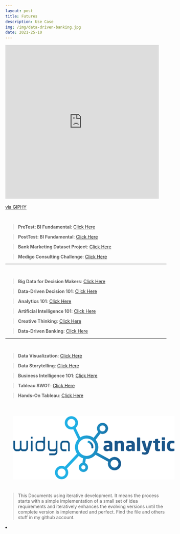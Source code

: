 ```yaml
---
layout: post
title: Futures
description: Use Case
img: /img/data-driven-banking.jpg
date: 2021-25-10
---
```



<iframe src="https://giphy.com/embed/bTrTnPMPq8UORCrBWG" width="480" height="480" frameBorder="0" class="giphy-embed" allowFullScreen></iframe><p><a href="https://giphy.com/gifs/bTrTnPMPq8UORCrBWG">via GIPHY</a></p>

<Br>

> **PreTest: BI Fundamental**: <a href="https://forms.gle/Mt2y1e8XA3ygM2j1A">Click Here</a>

> **PostTest: BI Fundamental**: <a href="https://forms.gle/Toa75PayN6yyCCGq9">Click Here</a>
  
> **Bank Marketing Dataset Project**: <a href="https://www.kaggle.com/janiobachmann/bank-marketing-dataset">Click Here</a>

> **Medigo Consulting Challenge**: <a href="https://itsmecevi.github.io/medigo-bi/">Click Here</a>

 __________
  
<Br> 

> **Big Data for Decision Makers**: <a href="https://github.com/itsmecevi/widya-bdfdm/blob/main/Widya-BDFDM.pdf">Click Here</a>

> **Data-Driven Decision 101**: <a href="https://github.com/itsmecevi/widya-ddd/blob/main/widya-ddd.pdf">Click Here</a>

> **Analytics 101**: <a href="https://github.com/itsmecevi/widya-analytics101/blob/main/Widya-Analytics101.pdf">Click Here</a>
  
> **Artificial Intelligence 101**: <a href="https://github.com/itsmecevi/widya-ai1O1/blob/main/Widya-AI101.pdf">Click Here</a>
 
> **Creative Thinking**: <a href="https://github.com/itsmecevi/widya-creativethinking/blob/main/Widya-CreativeThinking.pdf">Click Here</a>
   
> **Data-Driven Banking**: <a href="https://github.com/itsmecevi/data-driven-banking/blob/main/Data-Driven%20Banking.pdf">Click Here</a>
  
__________
  
<Br> 
  
 > **Data Visualization**: <a href="https://github.com/itsmecevi/widya-dataviz/blob/main/Widya-DataViz.pdf">Click Here</a>
  
 > **Data Storytelling**: <a href="https://github.com/itsmecevi/widya-datastorytelling/blob/main/Widya-DataStorytelling.pdf">Click Here</a>
  
 > **Business Intelligence 1O1**: <a href="https://github.com/itsmecevi/widya-bi/blob/main/Widya-BI101.pdf">Click Here</a>
  
 > **Tableau SWOT**: <a href="https://github.com/itsmecevi/widya-tableau-swot/blob/main/Widya-Tableau-SWOT.pdf">Click Here</a>
  
 > **Hands-On Tableau**: <a href="https://itsmecevi.github.io/hands-on-tableau-fundamental/">Click Here</a>
 

 

<Br>
  
<img class="col one right" src="/img/logo-widya-analytics.png" style="padding:25px">

<Br>

> This Documents using iterative development. It means the process starts with a simple implementation of a small set of idea requirements and iteratively enhances the evolving versions until the complete version is implemented and perfect.
> Find the file and others stuff in my github account.


<li>
<a id="icon" href="https://github.com/itsmecevi" target="_blank"><i class="fa fa-github fa-fw fa-2x"></i></a>
</li>

